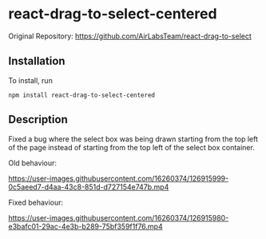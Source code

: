 # react-drag-to-select-centered

Original Repository: https://github.com/AirLabsTeam/react-drag-to-select

## Installation

To install, run

```
npm install react-drag-to-select-centered
```

## Description

Fixed a bug where the select box was being drawn starting from the top left of the page instead of starting from the top left of the select box container.

Old behaviour:

https://user-images.githubusercontent.com/16260374/126915999-0c5aeed7-d4aa-43c8-851d-d727154e747b.mp4

Fixed behaviour:

https://user-images.githubusercontent.com/16260374/126915980-e3bafc01-29ac-4e3b-b289-75bf359f1f76.mp4
